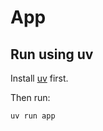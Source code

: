 # App

## Run using uv

Install [uv](https://docs.astral.sh/uv/getting-started/installation/) first.

Then run:
```shell
uv run app
```
